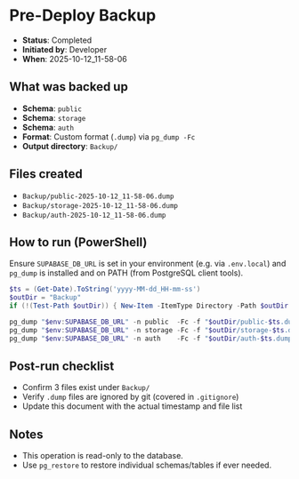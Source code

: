 # Pre-Deploy Backup

- **Status**: Completed
- **Initiated by**: Developer
- **When**: 2025-10-12_11-58-06

## What was backed up

- **Schema**: `public`
- **Schema**: `storage`
- **Schema**: `auth`
- **Format**: Custom format (`.dump`) via `pg_dump -Fc`
- **Output directory**: `Backup/`

## Files created

- `Backup/public-2025-10-12_11-58-06.dump`
- `Backup/storage-2025-10-12_11-58-06.dump`
- `Backup/auth-2025-10-12_11-58-06.dump`

## How to run (PowerShell)

Ensure `SUPABASE_DB_URL` is set in your environment (e.g. via `.env.local`) and `pg_dump` is installed and on PATH (from PostgreSQL client tools).

```powershell
$ts = (Get-Date).ToString('yyyy-MM-dd_HH-mm-ss')
$outDir = "Backup"
if (!(Test-Path $outDir)) { New-Item -ItemType Directory -Path $outDir | Out-Null }

pg_dump "$env:SUPABASE_DB_URL" -n public  -Fc -f "$outDir/public-$ts.dump"
pg_dump "$env:SUPABASE_DB_URL" -n storage -Fc -f "$outDir/storage-$ts.dump"
pg_dump "$env:SUPABASE_DB_URL" -n auth    -Fc -f "$outDir/auth-$ts.dump"
```

## Post-run checklist

- Confirm 3 files exist under `Backup/`
- Verify `.dump` files are ignored by git (covered in `.gitignore`)
- Update this document with the actual timestamp and file list

## Notes

- This operation is read-only to the database.
- Use `pg_restore` to restore individual schemas/tables if ever needed.
